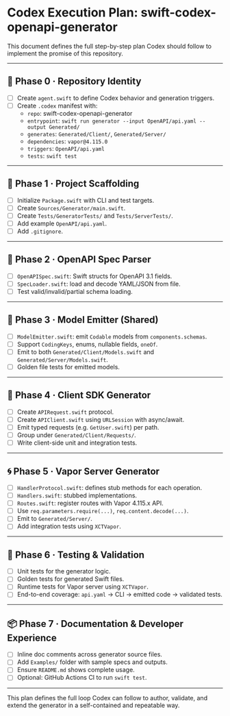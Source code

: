 # Codex Execution Plan: swift-codex-openapi-generator

This document defines the full step-by-step plan Codex should follow to implement the promise of this repository.

---

## 🪪 Phase 0 · Repository Identity

- [ ] Create `agent.swift` to define Codex behavior and generation triggers.
- [ ] Create `.codex` manifest with:
  - `repo`: swift-codex-openapi-generator
  - `entrypoint`: `swift run generator --input OpenAPI/api.yaml --output Generated/`
  - `generates`: `Generated/Client/`, `Generated/Server/`
  - `dependencies`: `vapor@4.115.0`
  - `triggers`: `OpenAPI/api.yaml`
  - `tests`: `swift test`

---

## 🧱 Phase 1 · Project Scaffolding

- [ ] Initialize `Package.swift` with CLI and test targets.
- [ ] Create `Sources/Generator/main.swift`.
- [ ] Create `Tests/GeneratorTests/` and `Tests/ServerTests/`.
- [ ] Add example `OpenAPI/api.yaml`.
- [ ] Add `.gitignore`.

---

## 📜 Phase 2 · OpenAPI Spec Parser

- [ ] `OpenAPISpec.swift`: Swift structs for OpenAPI 3.1 fields.
- [ ] `SpecLoader.swift`: load and decode YAML/JSON from file.
- [ ] Test valid/invalid/partial schema loading.

---

## 🧬 Phase 3 · Model Emitter (Shared)

- [ ] `ModelEmitter.swift`: emit `Codable` models from `components.schemas`.
- [ ] Support `CodingKeys`, enums, nullable fields, `oneOf`.
- [ ] Emit to both `Generated/Client/Models.swift` and `Generated/Server/Models.swift`.
- [ ] Golden file tests for emitted models.

---

## 🔌 Phase 4 · Client SDK Generator

- [ ] Create `APIRequest.swift` protocol.
- [ ] Create `APIClient.swift` using `URLSession` with async/await.
- [ ] Emit typed requests (e.g. `GetUser.swift`) per path.
- [ ] Group under `Generated/Client/Requests/`.
- [ ] Write client-side unit and integration tests.

---

## 🌀 Phase 5 · Vapor Server Generator

- [ ] `HandlerProtocol.swift`: defines stub methods for each operation.
- [ ] `Handlers.swift`: stubbed implementations.
- [ ] `Routes.swift`: register routes with Vapor 4.115.x API.
- [ ] Use `req.parameters.require(...)`, `req.content.decode(...)`.
- [ ] Emit to `Generated/Server/`.
- [ ] Add integration tests using `XCTVapor`.

---

## 🧪 Phase 6 · Testing & Validation

- [ ] Unit tests for the generator logic.
- [ ] Golden tests for generated Swift files.
- [ ] Runtime tests for Vapor server using `XCTVapor`.
- [ ] End-to-end coverage: `api.yaml` → CLI → emitted code → validated tests.

---

## 📦 Phase 7 · Documentation & Developer Experience

- [ ] Inline doc comments across generator source files.
- [ ] Add `Examples/` folder with sample specs and outputs.
- [ ] Ensure `README.md` shows complete usage.
- [ ] Optional: GitHub Actions CI to run `swift test`.

---

This plan defines the full loop Codex can follow to author, validate, and extend the generator in a self-contained and repeatable way.
